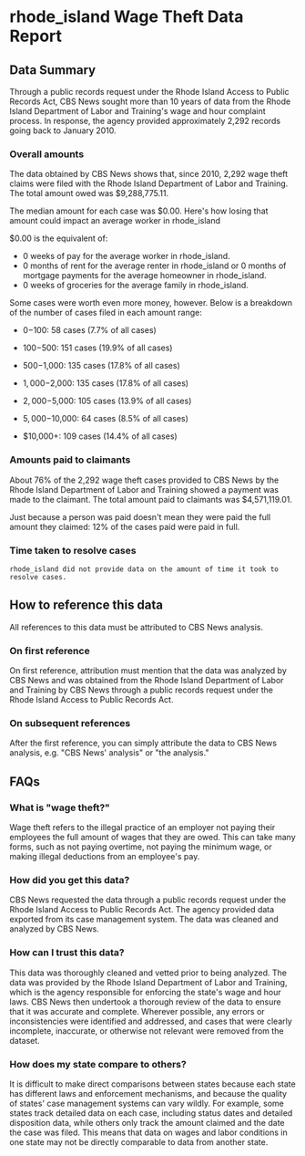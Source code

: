 # rhode_island Wage Theft Data Report

## Data Summary

Through a public records request under the Rhode Island Access to Public Records Act, CBS News sought more than 10 years of data from the Rhode Island Department of Labor and Training's wage and hour complaint process. In response, the agency provided approximately 2,292 records going back to January 2010.



### Overall amounts

The data obtained by CBS News shows that, since 2010, 2,292 wage theft claims were filed with the Rhode Island Department of Labor and Training. The total amount owed was $9,288,775.11.

The median amount for each case was $0.00. Here's how losing that amount could impact an average worker in rhode_island

$0.00 is the equivalent of: 
* 0 weeks of pay for the average worker in rhode_island.
* 0 months of rent for the average renter in rhode_island or 0 months of mortgage payments for the average homeowner in rhode_island.
* 0 weeks of groceries for the average family in rhode_island.

Some cases were worth even more money, however. Below is a breakdown of the number of cases filed in each amount range: 

* $0-$100: 58 cases (7.7% of all cases)

* $100-$500: 151 cases (19.9% of all cases)

* $500-$1,000: 135 cases (17.8% of all cases)

* $1,000-$2,000: 135 cases (17.8% of all cases)

* $2,000-$5,000: 105 cases (13.9% of all cases)

* $5,000-$10,000: 64 cases (8.5% of all cases)

* $10,000+: 109 cases (14.4% of all cases)



### Amounts paid to claimants

About 76% of the 2,292 wage theft cases provided to CBS News by the Rhode Island Department of Labor and Training showed a payment was made to the claimant. The total amount paid to claimants was $4,571,119.01.


Just because a person was paid doesn't mean they were paid the full amount they claimed: 12% of the cases paid were paid in full.



### Time taken to resolve cases

    rhode_island did not provide data on the amount of time it took to resolve cases.


## How to reference this data

All references to this data must be attributed to CBS News analysis.

### On first reference

On first reference, attribution must mention that the data was analyzed by CBS News and was obtained from the Rhode Island Department of Labor and Training by CBS News through a public records request under the Rhode Island Access to Public Records Act.

### On subsequent references

After the first reference, you can simply attribute the data to CBS News analysis, e.g. "CBS News' analysis" or "the analysis." 

## FAQs

### What is "wage theft?"

Wage theft refers to the illegal practice of an employer not paying their employees the full amount of wages that they are owed. This can take many forms, such as not paying overtime, not paying the minimum wage, or making illegal deductions from an employee's pay.

###  How did you get this data?

CBS News requested the data through a public records request under the Rhode Island Access to Public Records Act. The agency provided data exported from its case management system. The data was cleaned and analyzed by CBS News.

### How can I trust this data? 

This data was thoroughly cleaned and vetted prior to being analyzed. The data was provided by the Rhode Island Department of Labor and Training, which is the agency responsible for enforcing the state's wage and hour laws. CBS News then undertook a thorough review of the data to ensure that it was accurate and complete. Wherever possible, any errors or inconsistencies were identified and addressed, and cases that were clearly incomplete, inaccurate, or otherwise not relevant were removed from the dataset.

### How does my state compare to others? 

It is difficult to make direct comparisons between states because each state has different laws and enforcement mechanisms, and because the quality of states' case management systems can vary wildly. For example, some states track detailed data on each case, including status dates and detailed disposition data, while others only track the amount claimed and the date the case was filed. This means that data on wages and labor conditions in one state may not be directly comparable to data from another state.